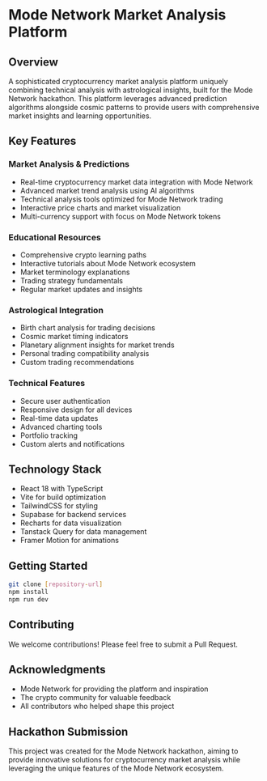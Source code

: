 # Mode Network Market Analysis Platform

## Overview
A sophisticated cryptocurrency market analysis platform uniquely combining technical analysis with astrological insights, built for the Mode Network hackathon. This platform leverages advanced prediction algorithms alongside cosmic patterns to provide users with comprehensive market insights and learning opportunities.

## Key Features

### Market Analysis & Predictions
- Real-time cryptocurrency market data integration with Mode Network
- Advanced market trend analysis using AI algorithms
- Technical analysis tools optimized for Mode Network trading
- Interactive price charts and market visualization
- Multi-currency support with focus on Mode Network tokens

### Educational Resources
- Comprehensive crypto learning paths
- Interactive tutorials about Mode Network ecosystem
- Market terminology explanations
- Trading strategy fundamentals
- Regular market updates and insights

### Astrological Integration
- Birth chart analysis for trading decisions
- Cosmic market timing indicators
- Planetary alignment insights for market trends
- Personal trading compatibility analysis
- Custom trading recommendations

### Technical Features
- Secure user authentication
- Responsive design for all devices
- Real-time data updates
- Advanced charting tools
- Portfolio tracking
- Custom alerts and notifications

## Technology Stack
- React 18 with TypeScript
- Vite for build optimization
- TailwindCSS for styling
- Supabase for backend services
- Recharts for data visualization
- Tanstack Query for data management
- Framer Motion for animations

## Getting Started

```bash
git clone [repository-url]
npm install
npm run dev
```

## Contributing
We welcome contributions! Please feel free to submit a Pull Request.

## Acknowledgments
- Mode Network for providing the platform and inspiration
- The crypto community for valuable feedback
- All contributors who helped shape this project

## Hackathon Submission
This project was created for the Mode Network hackathon, aiming to provide innovative solutions for cryptocurrency market analysis while leveraging the unique features of the Mode Network ecosystem.